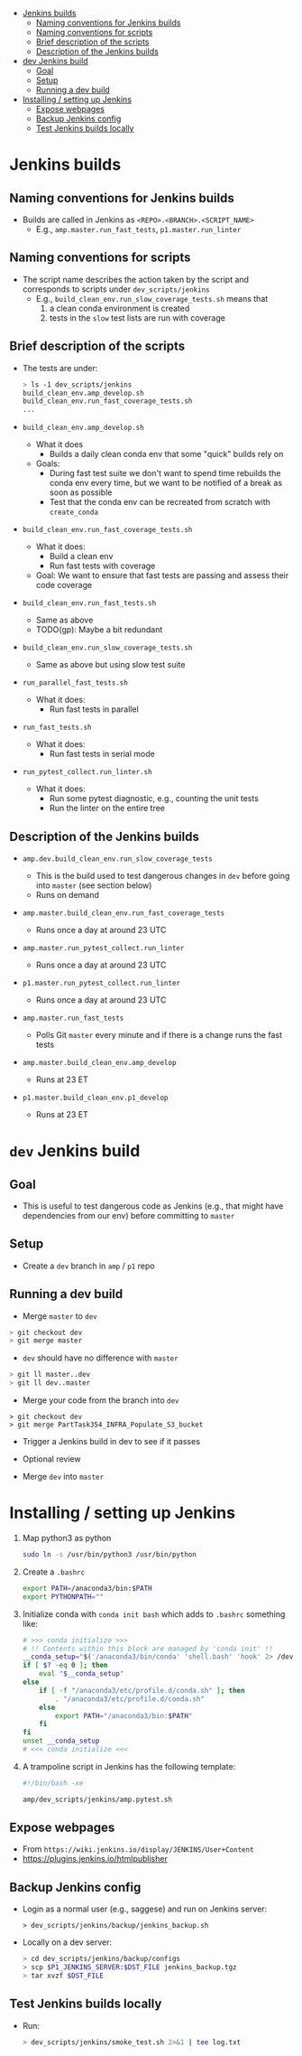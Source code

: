 <!--ts-->
   * [Jenkins builds](#jenkins-builds)
      * [Naming conventions for Jenkins builds](#naming-conventions-for-jenkins-builds)
      * [Naming conventions for scripts](#naming-conventions-for-scripts)
      * [Brief description of the scripts](#brief-description-of-the-scripts)
      * [Description of the Jenkins builds](#description-of-the-jenkins-builds)
   * [dev Jenkins build](#dev-jenkins-build)
      * [Goal](#goal)
      * [Setup](#setup)
      * [Running a dev build](#running-a-dev-build)
   * [Installing / setting up Jenkins](#installing--setting-up-jenkins)
      * [Expose webpages](#expose-webpages)
      * [Backup Jenkins config](#backup-jenkins-config)
      * [Test Jenkins builds locally](#test-jenkins-builds-locally)



<!--te-->

# Jenkins builds

## Naming conventions for Jenkins builds

- Builds are called in Jenkins as `<REPO>.<BRANCH>.<SCRIPT_NAME>`
    - E.g., `amp.master.run_fast_tests`, `p1.master.run_linter`

## Naming conventions for scripts

- The script name describes the action taken by the script and corresponds to
  scripts under `dev_scripts/jenkins`
    - E.g., `build_clean_env.run_slow_coverage_tests.sh` means that
        1) a clean conda environment is created
        2) tests in the `slow` test lists are run with coverage

## Brief description of the scripts

- The tests are under:
    ```bash
    > ls -1 dev_scripts/jenkins
    build_clean_env.amp_develop.sh
    build_clean_env.run_fast_coverage_tests.sh
    ...
    ```

- `build_clean_env.amp_develop.sh`
    - What it does
        - Builds a daily clean conda env that some "quick" builds rely on
    - Goals:
        - During fast test suite we don't want to spend time rebuilds the conda
          env every time, but we want to be notified of a break as soon as
          possible
        - Test that the conda env can be recreated from scratch with
          `create_conda`

- `build_clean_env.run_fast_coverage_tests.sh`
    - What it does:
        - Build a clean env
        - Run fast tests with coverage
    - Goal: We want to ensure that fast tests are passing and assess their code
      coverage

- `build_clean_env.run_fast_tests.sh`
    - Same as above
    - TODO(gp): Maybe a bit redundant

- `build_clean_env.run_slow_coverage_tests.sh`
    - Same as above but using slow test suite

- `run_parallel_fast_tests.sh`
    - What it does:
        - Run fast tests in parallel

- `run_fast_tests.sh`
    - What it does:
        - Run fast tests in serial mode

- `run_pytest_collect.run_linter.sh`
    - What it does:
        - Run some pytest diagnostic, e.g., counting the unit tests
        - Run the linter on the entire tree

## Description of the Jenkins builds

- `amp.dev.build_clean_env.run_slow_coverage_tests`
    - This is the build used to test dangerous changes in `dev` before going into
      `master` (see section below)
    - Runs on demand

- `amp.master.build_clean_env.run_fast_coverage_tests`
    - Runs once a day at around 23 UTC

- `amp.master.run_pytest_collect.run_linter`
    - Runs once a day at around 23 UTC

- `p1.master.run_pytest_collect.run_linter`
    - Runs once a day at around 23 UTC

- `amp.master.run_fast_tests`
    - Polls Git `master` every minute and if there is a change runs the fast tests

- `amp.master.build_clean_env.amp_develop`
    - Runs at 23 ET

- `p1.master.build_clean_env.p1_develop`
    - Runs at 23 ET

# `dev` Jenkins build

## Goal

- This is useful to test dangerous code as Jenkins (e.g., that might have
  dependencies from our env) before committing to `master`

## Setup

- Create a `dev` branch in `amp` / `p1` repo

## Running a dev build

- Merge `master` to `dev`
```bash
> git checkout dev
> git merge master
```

- `dev` should have no difference with `master`
```bash
> git ll master..dev
> git ll dev..master
```

- Merge your code from the branch into `dev`
```
> git checkout dev
> git merge PartTask354_INFRA_Populate_S3_bucket
```

- Trigger a Jenkins build in dev to see if it passes

- Optional review

- Merge `dev` into `master`

# Installing / setting up Jenkins

1) Map python3 as python
    ```bash
    sudo ln -s /usr/bin/python3 /usr/bin/python
    ```

2) Create a `.bashrc`
    ```bash
    export PATH=/anaconda3/bin:$PATH
    export PYTHONPATH=""
    ```

3) Initialize conda with `conda init bash` which adds to `.bashrc` something like:
    ```bash
    # >>> conda initialize >>>
    # !! Contents within this block are managed by 'conda init' !!
    __conda_setup="$('/anaconda3/bin/conda' 'shell.bash' 'hook' 2> /dev/null)"
    if [ $? -eq 0 ]; then
        eval "$__conda_setup"
    else
        if [ -f "/anaconda3/etc/profile.d/conda.sh" ]; then
            . "/anaconda3/etc/profile.d/conda.sh"
        else
            export PATH="/anaconda3/bin:$PATH"
        fi
    fi
    unset __conda_setup
    # <<< conda initialize <<<
    ```

4) A trampoline script in Jenkins has the following template:
    ```bash
    #!/bin/bash -xe

    amp/dev_scripts/jenkins/amp.pytest.sh
    ```

## Expose webpages

- From `https://wiki.jenkins.io/display/JENKINS/User+Content`
- https://plugins.jenkins.io/htmlpublisher

## Backup Jenkins config

- Login as a normal user (e.g., saggese) and run on Jenkins server:
    ```
    > dev_scripts/jenkins/backup/jenkins_backup.sh
    ```

- Locally on a dev server:
    ```bash
    > cd dev_scripts/jenkins/backup/configs
    > scp $P1_JENKINS_SERVER:$DST_FILE jenkins_backup.tgz
    > tar xvzf $DST_FILE
    ```

## Test Jenkins builds locally

- Run:
    ```bash
    > dev_scripts/jenkins/smoke_test.sh 2>&1 | tee log.txt
    ```

